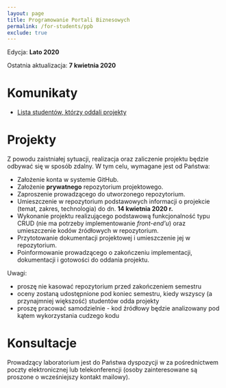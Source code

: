 ```yaml
---
layout: page
title: Programowanie Portali Biznesowych
permalink: /for-students/ppb
exclude: true
---
```


Edycja: **Lato 2020**<br>

Ostatnia aktualizacja: **7 kwietnia 2020**

# Komunikaty

* [Lista studentów, którzy oddali projekty](wyniki-ppb.txt)

# Projekty


Z powodu zaistniałej sytuacji, realizacja oraz zaliczenie projektu
będzie odbywać się w sposób zdalny. W tym celu, wymagane jest od
Państwa:

* Założenie konta w systemie GitHub.
* Założenie __prywatnego__ repozytorium projektowego.
* Zaproszenie prowadzącego do utworzonego repozytorium.
* Umieszczenie w repozytorium podstawowych informacji o projekcie
  (temat, zakres, technologia) do dn. **14 kwietnia 2020 r.**
* Wykonanie projektu realizującego podstawową funkcjonalność typu
  CRUD (nie ma potrzeby implementowanie _front-end'u_) oraz
  umieszczenie kodów źródłowych w repozytorium.
* Przytotowanie dokumentacji projektowej i umieszczenie jej w
  repozytorium.
* Poinformowanie prowadzącego o zakończeniu implementacji,
  dokumentacji i gotowości do oddania projektu.

Uwagi:
- proszę nie kasować repozytorium przed zakończeniem semestru
- oceny zostaną udostępnione pod koniec semestru, kiedy wszyscy
  (a przynajmniej większość) studentów odda projekty
- proszę pracować samodzielnie - kod źródłowy będzie analizowany pod
  kątem wykorzystania cudzego kodu

# Konsultacje

Prowadzący laboratorium jest do Państwa dyspozycji w za pośrednictwem
poczty elektronicznej lub telekonferencji (osoby zainteresowane są
proszone o wcześniejszy kontakt mailowy).
